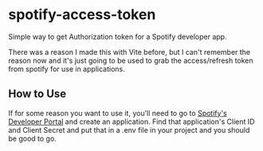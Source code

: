 # spotify-access-token
Simple way to get Authorization token for a Spotify developer app.

There was a reason I made this with Vite before, but I can't remember the reason now and it's just going to be used to grab the access/refresh token from spotify for use in applications.

## How to Use
If for some reason you want to use it, you'll need to go to [Spotify's Developer Portal](https://developer.spotify.com/) and create an application. Find that application's Client ID and Client Secret and put that in a .env file in your project and you should be good to go.
